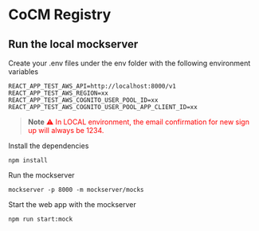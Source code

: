 # CoCM Registry


## Run the local mockserver

Create your .env files under the env folder with the following environment variables
```shell
REACT_APP_TEST_AWS_API=http://localhost:8000/v1
REACT_APP_TEST_AWS_REGION=xx
REACT_APP_TEST_AWS_COGNITO_USER_POOL_ID=xx
REACT_APP_TEST_AWS_COGNITO_USER_POOL_APP_CLIENT_ID=xx
```

> **Note**
<span style="color:red">⚠️ In LOCAL environment, the email confirmation for new sign up will always be 1234.</span>


Install the dependencies
```shell
npm install
```

Run the mockserver 
```shell
mockserver -p 8000 -m mockserver/mocks
```

Start the web app with the mockserver
```shell
npm run start:mock
```